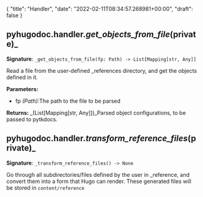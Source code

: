 {
    "title": "Handler",
    "date": "2022-02-11T08:34:57.268981+00:00",
    "draft": false
}

## pyhugodoc.handler._get_objects_from_file_(private)_
**Signature**: ```_get_objects_from_file(fp: Path) -> List[Mapping[str, Any]]```

Read a file from the user-defined _references directory, and get the objects
defined in it.

**Parameters:**
- fp  _(Path)_:The path to the file to be parsed

**Returns:** _(List[Mapping[str, Any]])_Parsed object configurations, to be passed to pytkdocs.



## pyhugodoc.handler._transform_reference_files_(private)_
**Signature**: ```_transform_reference_files() -> None```

Go through all subdirectories/files defined by the user in _reference, and convert them
into a form that Hugo can render. These generated files will be stored in `content/reference`
